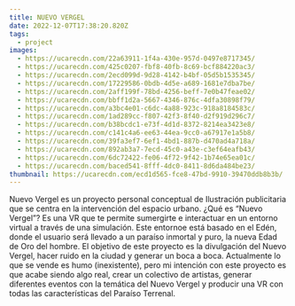```yaml
---
title: NUEVO VERGEL
date: 2022-12-07T17:38:20.820Z
tags:
  - project
images:
  - https://ucarecdn.com/22a63911-1f4a-430e-957d-0497e8717345/
  - https://ucarecdn.com/425c0207-fbf8-40fb-8c69-bcf884220ac3/
  - https://ucarecdn.com/2ecd099d-9d28-4142-b4bf-05d5b1535345/
  - https://ucarecdn.com/17229586-0bdb-4d5e-a689-1681e7dba7be/
  - https://ucarecdn.com/2aff199f-78bd-4256-beff-7e0b47feae02/
  - https://ucarecdn.com/bbff1d2a-5667-4346-876c-4dfa30898f79/
  - https://ucarecdn.com/a3bc4e01-c6dc-4a88-923c-918a8184583c/
  - https://ucarecdn.com/1ad289cc-f807-42f3-8f40-d2f919d296c7/
  - https://ucarecdn.com/b38bcdc1-e73f-4d1d-8372-8214ea3423e8/
  - https://ucarecdn.com/c141c4a6-ee63-44ea-9cc0-a67917e1a5b8/
  - https://ucarecdn.com/39fa3ef7-6ef1-4bd1-887b-d470ad4a718a/
  - https://ucarecdn.com/892ab3a7-7ecd-45c0-a43e-c3ef64eafb43/
  - https://ucarecdn.com/6dc72422-fe06-4f72-9f42-1b74e65ea01c/
  - https://ucarecdn.com/baced541-8fff-4dc0-8411-8d6da484be23/
thumbnail: https://ucarecdn.com/ecd1d565-fce8-47bd-9910-39470ddb8b3b/
---
```

<!--StartFragment-->

Nuevo Vergel es un proyecto personal conceptual de Ilustración publicitaria que se centra en la intervención del espacio urbano. ¿Qué es “Nuevo Vergel”? Es una VR que te permite sumergirte e interactuar en un entorno virtual a través de una simulación. Este entornoe está basado en el Edén, donde el usuario será llevado a un paraíso inmortal y puro, la nueva Edad de Oro del hombre. El objetivo de este proyecto es la divulgación del Nuevo Vergel, hacer ruido en la ciudad y generar un boca a boca. Actualmente lo que se vende es humo (inexistente), pero mi intención con este proyecto es que acabe siendo algo real, crear un colectivo de artistas, generar diferentes eventos con la temática del Nuevo Vergel y producir una VR con todas las características del Paraíso Terrenal.

<!--EndFragment-->